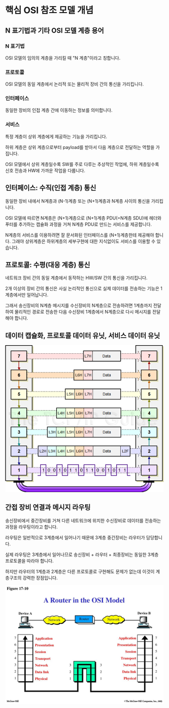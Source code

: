 # 핵심 OSI 참조 모델 개념

## N 표기법과 기타 OSI 모델 계층 용어

### N 표기법

OSI 모델의 임의의 계층을 가리킬 때 "N 계층"이라고 칭합니다.

### 프로토콜

OSI 모델의 동일 계층에서 논리적 또는 물리적 장비 간의 통신을 가리킵니다.

### 인터페이스

동일한 장비의 인접 계층 간에 이동하는 정보를 의미합니다.

### 서비스

특정 계층이 상위 계층에게 제공하는 기능을 가리킵니다.

하위 계층은 상위 계층으로부터 payload를 받아서 다음 계층으로 전달하는 역할을 가집니다.

OSI 모델에서 상위 계층일수록 SW를 주로 다루는 추상적인 작업에, 하위 계층일수록 신호 전송과 HW에 가까운 작업을 다룹니다.

## 인터페이스: 수직(인접 계층) 통신

동일한 장비 내에서 N계층과 (N-1)계층 또는 (N+1)계층과 N계층 사이의 통신을 가리킵니다.

OSI 모델에 따르면 N계층은 (N+1)계층으로 (N+1)계층 PDU(=N계층 SDU)에 헤더와 푸터를 추가하는 캡슐화 과정을 거쳐 N계층 PDU로 만드는 서비스를 제공합니다.

N계층의 서비스를 이용하려면 잘 문서화된 인터페이스를 (N+1)계층한테 제공해야 합니다. 그래야 상위계층은 하위계층의 세부구현에 대한 지식없이도 서비스를 이용할 수 있습니다.

## 프로토콜: 수평(대응 계층) 통신

네트워크 장비 간의 동일 계층에서 동작하는 HW/SW 간의 통신을 가리킵니다.

2개 이상의 장비 간의 통신은 사실 논리적인 통신으로 실제 데이터를 전송하는 기능은 1계층에서만 일어납니다.

그래서 송신장비의 N계층 메시지를 수신장비의 N계층으로 전송하려면 1계층까지 전달하여 물리적인 경로로 전송한 다음 수신장비 1계층에서 N계층으로 다시 메시지를 전달해야 합니다.

## 데이터 캡슐화, 프로토콜 데이터 유닛, 서비스 데이터 유닛

<p align="center">
    <img src="../_images/osi_encap.png" alt="OSI Encapsulation" />
</p>

## 간접 장비 연결과 메시지 라우팅

송신장비에서 중간장비를 거쳐 다른 네트워크에 위치한 수신장비로 데이터를 전송하는 과정을 라우팅이라고 합니다.

라우팅은 일반적으로 3계층에서 일어나기 때문에 3계층 중간장비는 라우터가 담당합니다.

실제 라우팅은 3계층에서 일어나므로 송신장비 + 라우터 + 최종장비는 동일한 3계층 프로토콜을 따라야 합니다.

하지만 라우터의 1계층과 2계층은 다른 프로토콜로 구현해도 문제가 없는데 이것이 계층구조의 강력한 장점입니다.

<p align="center">
    <img src="../_images/osi_routing.jpeg" alt="OSI Routing" />
</p>
